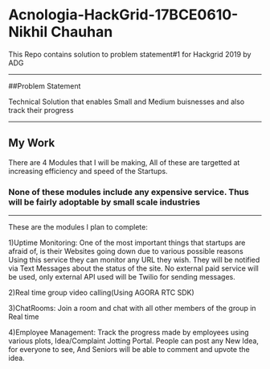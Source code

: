 # Acnologia-HackGrid-17BCE0610-Nikhil Chauhan
This Repo contains solution to problem statement#1 for Hackgrid 2019 by ADG
***
##Problem Statement

Technical Solution that enables Small and Medium buisnesses and also track their progress
***
## My Work

There are 4 Modules that I will be making, All of these are targetted at increasing efficiency and speed of the Startups.
### None of these modules include any expensive service. Thus will be fairly adoptable by small scale industries
---
These are the modules I plan to complete:

1)Uptime Monitoring: One of the most important things that startups are afraid of, is their Websites going down due to various possible reasons
Using this service they can monitor any URL they wish. They will be notified via Text Messages about the status of the site.
No external paid service will be used, only external API used will be Twilio for sending messages.

2)Real time group video calling(Using AGORA RTC SDK)

3)ChatRooms: Join a room and chat with all other members of the group in Real time

4)Employee Management: Track the progress made by employees using various plots, Idea/Complaint Jotting Portal. People can post any New Idea, for everyone to see, And Seniors will be able to 
comment and upvote the idea.




